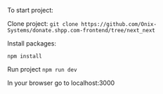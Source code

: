 To start project: 

Clone project:
`git clone https://github.com/Onix-Systems/donate.shpp.com-frontend/tree/next_next`

Install packages:

`npm install`
 
Run project
`npm run dev`

In your browser go to localhost:3000

